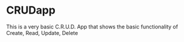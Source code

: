# CRUDapp

This is a very basic C.R.U.D. App that shows the basic functionality of Create, Read, Update, Delete
